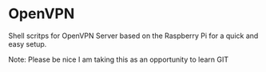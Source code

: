 # OpenVPN
Shell scritps for OpenVPN Server based on the Raspberry Pi for a quick and easy setup.

Note: Please be nice I am taking this as an opportunity to learn GIT 
